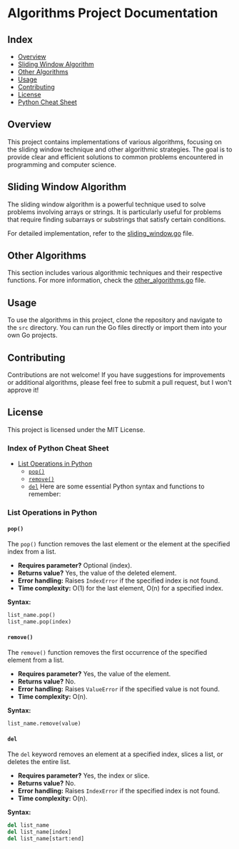 # Algorithms Project Documentation

## Index
- [Overview](#overview)
- [Sliding Window Algorithm](#sliding-window-algorithm)
- [Other Algorithms](#other-algorithms)
- [Usage](#usage)
- [Contributing](#contributing)
- [License](#license)
- [Python Cheat Sheet](#python-cheat-sheet)

## Overview
This project contains implementations of various algorithms, focusing on the sliding window technique and other algorithmic strategies. The goal is to provide clear and efficient solutions to common problems encountered in programming and computer science.

## Sliding Window Algorithm
The sliding window algorithm is a powerful technique used to solve problems involving arrays or strings. It is particularly useful for problems that require finding subarrays or substrings that satisfy certain conditions. 

For detailed implementation, refer to the [sliding_window.go](src/sliding_window.py) file.

## Other Algorithms
This section includes various algorithmic techniques and their respective functions. For more information, check the [other_algorithms.go](src/other_algorithms.go) file.

## Usage
To use the algorithms in this project, clone the repository and navigate to the `src` directory. You can run the Go files directly or import them into your own Go projects.

## Contributing
Contributions are not welcome! If you have suggestions for improvements or additional algorithms, please feel free to submit a pull request, but I won't approve it!

## License
This project is licensed under the MIT License.

### Index of Python Cheat Sheet
- [List Operations in Python](#list-operations-in-python)
    - [`pop()`](#pop)
    - [`remove()`](#remove)
    - [`del`](#del)
Here are some essential Python syntax and functions to remember:

### List Operations in Python

#### `pop()`
The `pop()` function removes the last element or the element at the specified index from a list.

- **Requires parameter?** Optional (index).
- **Returns value?** Yes, the value of the deleted element.
- **Error handling:** Raises `IndexError` if the specified index is not found.
- **Time complexity:** O(1) for the last element, O(n) for a specified index.

**Syntax:**
```python
list_name.pop()
list_name.pop(index)
```

#### `remove()`
The `remove()` function removes the first occurrence of the specified element from a list.

- **Requires parameter?** Yes, the value of the element.
- **Returns value?** No.
- **Error handling:** Raises `ValueError` if the specified value is not found.
- **Time complexity:** O(n).

**Syntax:**
```python
list_name.remove(value)
```

#### `del`
The `del` keyword removes an element at a specified index, slices a list, or deletes the entire list.

- **Requires parameter?** Yes, the index or slice.
- **Returns value?** No.
- **Error handling:** Raises `IndexError` if the specified index is not found.
- **Time complexity:** O(n).

**Syntax:**
```python
del list_name
del list_name[index]
del list_name[start:end]
```